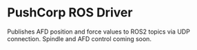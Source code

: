# PushCorp ROS Driver
Publishes AFD position and force values to ROS2 topics via UDP connection. Spindle and AFD control coming soon.
